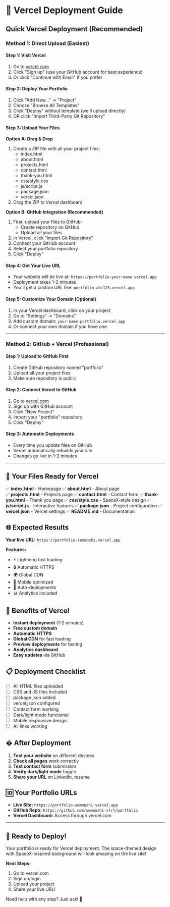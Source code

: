# 🚀 Vercel Deployment Guide

## Quick Vercel Deployment (Recommended)

### Method 1: Direct Upload (Easiest)

#### Step 1: Visit Vercel
1. Go to [vercel.com](https://vercel.com)
2. Click "Sign up" (use your GitHub account for best experience)
3. Or click "Continue with Email" if you prefer

#### Step 2: Deploy Your Portfolio
1. Click "Add New..." → "Project"
2. Choose "Browse All Templates" 
3. Click "Deploy" without template (we'll upload directly)
4. OR click "Import Third-Party Git Repository"

#### Step 3: Upload Your Files
**Option A: Drag & Drop**
1. Create a ZIP file with all your project files:
   - index.html
   - about.html
   - projects.html
   - contact.html
   - thank-you.html
   - css/style.css
   - js/script.js
   - package.json
   - vercel.json
2. Drag the ZIP to Vercel dashboard

**Option B: GitHub Integration (Recommended)**
1. First, upload your files to GitHub:
   - Create repository on GitHub
   - Upload all your files
2. In Vercel, click "Import Git Repository"
3. Connect your GitHub account
4. Select your portfolio repository
5. Click "Deploy"

#### Step 4: Get Your Live URL
- Your website will be live at: `https://portfolio-your-name.vercel.app`
- Deployment takes 1-2 minutes
- You'll get a custom URL like: `portfolio-abc123.vercel.app`

#### Step 5: Customize Your Domain (Optional)
1. In your Vercel dashboard, click on your project
2. Go to "Settings" → "Domains"
3. Add custom domain: `your-name-portfolio.vercel.app`
4. Or connect your own domain if you have one

---

### Method 2: GitHub + Vercel (Professional)

#### Step 1: Upload to GitHub First
1. Create GitHub repository named "portfolio"
2. Upload all your project files
3. Make sure repository is public

#### Step 2: Connect Vercel to GitHub
1. Go to [vercel.com](https://vercel.com)
2. Sign up with GitHub account
3. Click "New Project"
4. Import your "portfolio" repository
5. Click "Deploy"

#### Step 3: Automatic Deployments
- Every time you update files on GitHub
- Vercel automatically rebuilds your site
- Changes go live in 1-2 minutes

---

## 🎯 Your Files Ready for Vercel

✅ **index.html** - Homepage
✅ **about.html** - About page  
✅ **projects.html** - Projects page
✅ **contact.html** - Contact form
✅ **thank-you.html** - Thank you page
✅ **css/style.css** - SpaceX-style design
✅ **js/script.js** - Interactive features
✅ **package.json** - Project configuration
✅ **vercel.json** - Vercel settings
✅ **README.md** - Documentation

## 🌐 Expected Results

**Your live URL:** `https://portfolio-semmozhi.vercel.app`

**Features:**
- ⚡ Lightning fast loading
- 🔒 Automatic HTTPS
- 🌍 Global CDN
- 📱 Mobile optimized
- 🔄 Auto-deployments
- 📊 Analytics included

## 🚀 Benefits of Vercel

- **Instant deployment** (1-2 minutes)
- **Free custom domain**
- **Automatic HTTPS**
- **Global CDN** for fast loading
- **Preview deployments** for testing
- **Analytics dashboard**
- **Easy updates** via GitHub

## 📋 Deployment Checklist

- [ ] All HTML files uploaded
- [ ] CSS and JS files included
- [ ] package.json added
- [ ] vercel.json configured
- [ ] Contact form working
- [ ] Dark/light mode functional
- [ ] Mobile responsive design
- [ ] All links working

## � After Deployment

1. **Test your website** on different devices
2. **Check all pages** work correctly
3. **Test contact form** submission
4. **Verify dark/light mode** toggle
5. **Share your URL** on LinkedIn, resume

## 🆔 Your Portfolio URLs

- **Live Site:** `https://portfolio-semmozhi.vercel.app`
- **GitHub Repo:** `https://github.com/semmozhi-ctrl/portfolio`
- **Vercel Dashboard:** Access through vercel.com

---

## 🎉 Ready to Deploy!

Your portfolio is ready for Vercel deployment. The space-themed design with SpaceX-inspired background will look amazing on the live site!

**Next Steps:**
1. Go to vercel.com
2. Sign up/login
3. Upload your project
4. Share your live URL!

Need help with any step? Just ask! 🚀
